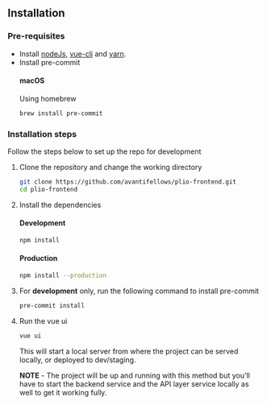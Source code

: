 ## Installation


### Pre-requisites
- Install [nodeJs](https://nodejs.org/en/), [vue-cli](https://cli.vuejs.org/guide/installation.html) and [yarn](https://classic.yarnpkg.com/en/docs/install/#mac-stable).
- Install pre-commit
    #### macOS
    Using homebrew
    ```sh
    brew install pre-commit
    ```

### Installation steps

Follow the steps below to set up the repo for development
1. Clone the repository and change the working directory
    ```sh
    git clone https://github.com/avantifellows/plio-frontend.git
    cd plio-frontend
    ```
2. Install the dependencies
    #### Development
    ```sh
    npm install
    ```

    #### Production
    ```sh
    npm install --production
    ```
3. For **development** only, run the following command to install pre-commit
    ```sh
    pre-commit install
    ```
4. Run the vue ui
    ```sh
    vue ui
    ```
   This will start a local server from where the project can be served locally, or deployed to dev/staging.

   **NOTE** - The project will be up and running with this method but you'll have to start the backend service and the API layer service locally as well to get it working fully.

